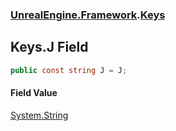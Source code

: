 ### [UnrealEngine.Framework](./UnrealEngine-Framework.md 'UnrealEngine.Framework').[Keys](./Keys.md 'UnrealEngine.Framework.Keys')
## Keys.J Field
  
```csharp
public const string J = J;
```
#### Field Value
[System.String](https://docs.microsoft.com/en-us/dotnet/api/System.String 'System.String')  
